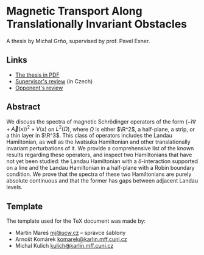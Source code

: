 # Magnetic Transport Along Translationally Invariant Obstacles
A thesis by Michal Grňo, supervised by prof. Pavel Exner.

## Links
 * [The thesis in PDF](https://github.com/m93a/thesis-magnetic-transport/blob/main/thesis/thesis.pdf)
 * [Supervisor's review](https://github.com/m93a/thesis-magnetic-transport/blob/main/review_supervisor.pdf) (in Czech)
 * [Opponent's review](https://github.com/m93a/thesis-magnetic-transport/blob/main/review_opponent.pdf)

## Abstract
We discuss the spectra of magnetic Schrödinger operators of the form ${(-\mathrm i\nabla + \vec{A}(x))^2 + V(x)}$ on ${L^2(\Omega)}$, where $\Omega$ is either $\R^2$, a half-plane, a strip, or a thin layer in $\R^3$. This class of operators includes the Landau Hamiltonian, as well as the Iwatsuka Hamiltonian and other translationally invariant perturbations of it. We provide a comprehensive list of the known results regarding these operators, and inspect two Hamiltonians that have not yet been studied: the Landau Hamiltonian with a $\delta$-interaction supported on a line and the Landau Hamiltonian in a half-plane with a Robin boundary condition. We prove that the spectra of these two Hamiltonians are purely absolute continuous and that the former has gaps between adjacent Landau levels.

## Template
The template used for the TeX document was made by:
 * Martin Mareš <mj@ucw.cz> – správce šablony
 * Arnošt Komárek <komarek@karlin.mff.cuni.cz>
 * Michal Kulich <kulich@karlin.mff.cuni.cz>
